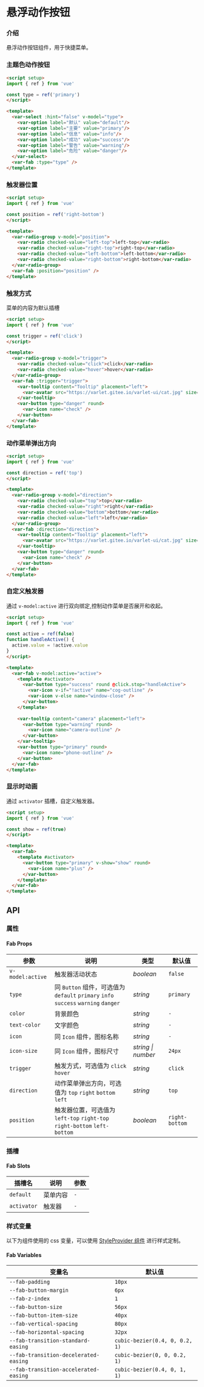 # 悬浮动作按钮

### 介绍

悬浮动作按钮组件，用于快捷菜单。

### 主题色动作按钮

```html
<script setup>
import { ref } from 'vue'

const type = ref('primary')
</script>

<template>
  <var-select :hint="false" v-model="type">
    <var-option label="默认" value="default"/>
    <var-option label="主要" value="primary"/>
    <var-option label="信息" value="info"/>
    <var-option label="成功" value="success"/>
    <var-option label="警告" value="warning"/>
    <var-option label="危险" value="danger"/>
  </var-select>
  <var-fab :type="type" />
</template>
```

### 触发器位置

```html
<script setup>
import { ref } from 'vue'

const position = ref('right-bottom')
</script>

<template>
  <var-radio-group v-model="position">
    <var-radio checked-value="left-top">left-top</var-radio>
    <var-radio checked-value="right-top">right-top</var-radio>
    <var-radio checked-value="left-bottom">left-bottom</var-radio>
    <var-radio checked-value="right-bottom">right-bottom</var-radio>
  </var-radio-group>
  <var-fab :position="position" />
</template>
```

### 触发方式

菜单的内容为默认插槽

```html
<script setup>
import { ref } from 'vue'

const trigger = ref('click')
</script>

<template>
  <var-radio-group v-model="trigger">
    <var-radio checked-value="click">click</var-radio>
    <var-radio checked-value="hover">hover</var-radio>
  </var-radio-group>
  <var-fab :trigger="trigger">
    <var-tooltip content="Tooltip" placement="left">
      <var-avatar src="https://varlet.gitee.io/varlet-ui/cat.jpg" size="mini" />
    </var-tooltip>
    <var-button type="danger" round>
      <var-icon name="check" />
    </var-button>
  </var-fab>
</template>
```

### 动作菜单弹出方向

```html
<script setup>
import { ref } from 'vue'

const direction = ref('top')
</script>

<template>
  <var-radio-group v-model="direction">
    <var-radio checked-value="top">top</var-radio>
    <var-radio checked-value="right">right</var-radio>
    <var-radio checked-value="bottom">bottom</var-radio>
    <var-radio checked-value="left">left</var-radio>
  </var-radio-group>
  <var-fab :direction="direction">
    <var-tooltip content="Tooltip" placement="left">
      <var-avatar src="https://varlet.gitee.io/varlet-ui/cat.jpg" size="mini" />
    </var-tooltip>
    <var-button type="danger" round>
      <var-icon name="check" />
    </var-button>
  </var-fab>
</template>
```

### 自定义触发器

通过 `v-model:active` 进行双向绑定,控制动作菜单是否展开和收起。

```html
<script setup>
import { ref } from 'vue'

const active = ref(false)
function handleActive() {
  active.value = !active.value
}
</script>

<template>
  <var-fab v-model:active="active">
    <template #activator>
      <var-button type="success" round @click.stop="handleActive">
        <var-icon v-if="!active" name="cog-outline" />
        <var-icon v-else name="window-close" />
      </var-button>
    </template>
    
    <var-tooltip content="camera" placement="left">
      <var-button type="warning" round>
        <var-icon name="camera-outline" />
      </var-button>
    </var-tooltip>
    <var-button type="primary" round>
      <var-icon name="phone-outline" />
    </var-button>
  </var-fab>
</template>
```

### 显示时动画

通过 `activator` 插槽，自定义触发器。

```html
<script setup>
import { ref } from 'vue'

const show = ref(true)
</script>

<template>
  <var-fab>
    <template #activator>
      <var-button type="primary" v-show="show" round>
        <var-icon name="plus" />
      </var-button>
    </template>
  </var-fab>
</template>
```

## API

### 属性

#### Fab Props

| 参数              | 说明                                                             | 类型     | 默认值        |
|------------------|----------------------------------------------------------------- |----------|----------------|
| `v-model:active` | 触发器活动状态                                                    | _boolean_ | `false`       |
| `type`           | 同 `Button` 组件，可选值为 `default` `primary` `info` `success` `warning` `danger` | _string_ | `primary`    |
| `color`          | 背景颜色                                                          | _string_ | `-`           |
| `text-color`     | 文字颜色                                                          | _string_ | `-`          |
| `icon`           | 同 `Icon` 组件，图标名称                                           | _string_ | `-`           |
| `icon-size`      | 同 `Icon` 组件，图标尺寸                                           | _string \| number_  | `24px`  |
| `trigger`        | 触发方式，可选值为 `click` `hover`                                 | _string_ | `click`       |
| `direction`      | 动作菜单弹出方向，可选值为 `top` `right` `bottom` `left`            | _string_ | `top`          |
| `position`       | 触发器位置，可选值为 `left-top` `right-top` `right-bottom` `left-bottom` | _boolean_ | `right-bottom`|


### 插槽

#### Fab Slots

| 插槽名 | 说明 | 参数 |
| --- | --- | --- |
| `default` | 菜单内容 |  `-` |
| `activator` | 触发器 | `-` |


### 样式变量
以下为组件使用的 css 变量，可以使用 [StyleProvider 组件](#/zh-CN/style-provider) 进行样式定制。

#### Fab Variables

| 变量名 | 默认值 |
| --- | --- |
| `--fab-padding` | `10px` |
| `--fab-button-margin` | `6px`|
| `--fab-z-index` |  `1`|
| `--fab-button-size` |  `56px`|
| `--fab-button-item-size` |  `40px`|
| `--fab-vertical-spacing` | `80px`|
| `--fab-horizontal-spacing` | `32px`|
| `--fab-transition-standard-easing` | `cubic-bezier(0.4, 0, 0.2, 1)`|
| `--fab-transition-decelerated-easing` | `cubic-bezier(0, 0, 0.2, 1)`|
| `--fab-transition-accelerated-easing` | `cubic-bezier(0.4, 0, 1, 1)`|